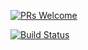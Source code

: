 [![PRs Welcome](https://img.shields.io/badge/PRs-welcome-brightgreen.svg?style=flat-square)](http://makeapullrequest.com)

[![Build Status](https://travis-ci.org/azharakbar/GALAXY-FOODS-PROJECT.svg?branch=master)](https://travis-ci.org/azharakbar/GALAXY-FOODS-PROJECT)
